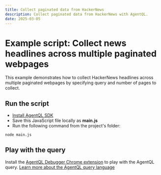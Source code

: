 ```yaml
---
title: Collect paginated data from HackerNews
description: Collect paginated data from HackerNews with AgentQL.
date: 2025-03-05
---
```


# Example script: Collect news headlines across multiple paginated webpages

This example demonstrates how to collect HackerNews headlines across multiple paginated webpages by specifying query and number of pages to collect.

## Run the script

- [Install AgentQL SDK](https://docs.agentql.com/installation/sdk-installation)
- Save this JavaScript file locally as **main.js**
- Run the following command from the project's folder:

```bash
node main.js
```

## Play with the query

Install the [AgentQL Debugger Chrome extension](https://docs.agentql.com/installation/chrome-extension-installation) to play with the AgentQL query. [Learn more about the AgentQL query language](https://docs.agentql.com/agentql-query/query-intro)
